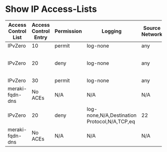 
# Show IP Access-Lists
| Access Control List | Access Control Entry | Permission | Logging | Source Network | Destination Network | L3 Protocol | L4 Protocol | Operator | Port |
| ------------------- | -------------------- | ---------- | ------- | -------------- | ------------------- | ----------- | ----------- | -------- | ---- |
| IPvZero | 10 | permit | log-none | any | any any | icmp,N/A | N/A | N/A |
| IPvZero | 20 | deny | log-none | any | host 8.8.8.8 host 8.8.8.8 | tcp,N/A | N/A | N/A |
| IPvZero | 30 | permit | log-none | any | any any | ipv4,N/A | N/A | N/A |
| meraki-fqdn-dns | No ACEs | N/A | N/A | N/A | N/A | N/A | N/A | N/A | N/A |  
| IPvZero | 20 | deny | log-none,N/A,Destination Protocol,N/A,TCP,eq | 22 |
| meraki-fqdn-dns | No ACEs | N/A | N/A | N/A | N/A | N/A | N/A | N/A | N/A |